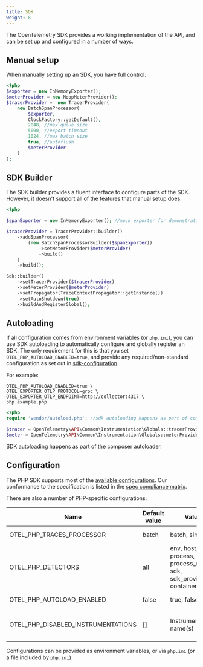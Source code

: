 ```yaml
---
title: SDK
weight: 8
---
```


The OpenTelemetry SDK provides a working implementation of the API, and can be set up and configured
in a number of ways.

## Manual setup

When manually setting up an SDK, you have full control.

```php
<?php
$exporter = new InMemoryExporter();
$meterProvider = new NoopMeterProvider();
$tracerProvider =  new TracerProvider(
    new BatchSpanProcessor(
        $exporter,
        ClockFactory::getDefault(),
        2048, //max queue size
        5000, //export timeout
        1024, //max batch size
        true, //autoflush
        $meterProvider
    )
);
```

## SDK Builder

The SDK builder provides a fluent interface to configure parts of the SDK. However, it doesn't support
all of the features that manual setup does.

```php
<?php

$spanExporter = new InMemoryExporter(); //mock exporter for demonstration purposes

$tracerProvider = TracerProvider::builder()
    ->addSpanProcessor(
        (new BatchSpanProcessorBuilder($spanExporter))
            ->setMeterProvider($meterProvider)
            ->build()
    )
    ->build();

Sdk::builder()
    ->setTracerProvider($tracerProvider)
    ->setMeterProvider($meterProvider)
    ->setPropagator(TraceContextPropagator::getInstance())
    ->setAutoShutdown(true)
    ->buildAndRegisterGlobal();
```

## Autoloading

If all configuration comes from environment variables (or `php.ini`), you can
use SDK autoloading to automatically configure and globally register an SDK. The
only requirement for this is that you set `OTEL_PHP_AUTOLOAD_ENABLED=true`, and
provide any required/non-standard configuration as set out in
[sdk-configuration](/docs/concepts/sdk-configuration/).

For example:

```shell
OTEL_PHP_AUTOLOAD_ENABLED=true \
OTEL_EXPORTER_OTLP_PROTOCOL=grpc \
OTEL_EXPORTER_OTLP_ENDPOINT=http://collector:4317 \
php example.php
```

```php
<?php
require 'vendor/autoload.php'; //sdk autoloading happens as part of composer initialization

$tracer = OpenTelemetry\API\Common\Instrumentation\Globals::tracerProvider()->getTracer('name', 'version', 'schema.url', [/*attributes*/]);
$meter = OpenTelemetry\API\Common\Instrumentation\Globals::meterProvider()->getTracer('name', 'version', 'schema.url', [/*attributes*/]);
```

SDK autoloading happens as part of the composer autoloader.

## Configuration

The PHP SDK supports most of the
[available configurations](/docs/concepts/sdk-configuration/). Our conformance to the
specification is listed in the [spec compliance matrix](https://github.com/open-telemetry/opentelemetry-specification/blob/main/spec-compliance-matrix.md).

There are also a number of PHP-specific configurations:

| Name                               | Default value | Values                                                                | Example        | Description                                         |
| ---------------------------------- | ------------- | --------------------------------------------------------------------- | -------------- | --------------------------------------------------- |
| OTEL_PHP_TRACES_PROCESSOR          | batch         | batch, simple                                                         | simple         | Span processor selection                            |
| OTEL_PHP_DETECTORS                 | all           | env, host, os, process, process_runtime, sdk, sdk_provided, container | env,os,process | Resource detector selection                         |
| OTEL_PHP_AUTOLOAD_ENABLED          | false         | true, false                                                           | true           | Enable/disable SDK autoloading                      |
| OTEL_PHP_DISABLED_INSTRUMENTATIONS | []            | Instrumentation name(s)                                               | psr15,psr18    | Disable one or more installed auto-instrumentations |

Configurations can be provided as environment variables, or via `php.ini` (or a
file included by `php.ini`)

